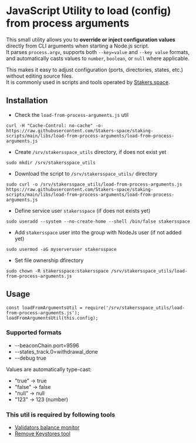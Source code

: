 # JavaScript Utility to load (config) from process arguments
This small utility allows you to **override or inject configuration values** directly from CLI arguments when starting a Node.js script.  
It parses `process.argv`, supports both `--key=value` and `--key value` formats, and automatically casts values to `number`, `boolean`, or `null` where applicable.

This makes it easy to adjust configuration (ports, directories, states, etc.) without editing source files.  
It is commonly used in scripts and tools operated by [Stakers.space](https://github.com/Stakers-space).

## Installation
- Check the `load-from-process-arguments.js` util
```
curl -H "Cache-Control: no-cache" -o- https://raw.githubusercontent.com/Stakers-space/staking-scripts/main/libs/load-from-process-arguments/load-from-process-arguments.js
```
- Create `/srv/stakersspace_utils` directory, if does not exist yet
```
sudo mkdir /srv/stakersspace_utils
```
- Download the script to `/srv/stakersspace_utils/` directory
```
sudo curl -o /srv/stakersspace_utils/load-from-process-arguments.js https://raw.githubusercontent.com/Stakers-space/staking-scripts/main/libs/load-from-process-arguments/load-from-process-arguments.js
```
- Define service user `stakersspace` (if does not exists yet)
```
sudo useradd --system --no-create-home --shell /bin/false stakersspace
```
- Add `stakersspace` user into the group with NodeJs user (if not added yet)
```
sudo usermod -aG myserveruser stakersspace
```
- Set file ownership dfirectory
```
sudo chown -R stakersspace:stakersspace /srv/stakersspace_utils/load-from-process-arguments.js
```

## Usage
```
const loadFromArgumentsUtil = require('/srv/stakersspace_utils/load-from-process-arguments.js');
loadFromArgumentsUtil(this.config);
```

### Supported formats
- --beaconChain.port=9596
- --states_track.0=withdrawal_done
- --debug true

Values are automatically type-cast:
- "true" → true
- "false" → false
- "null" → null
- "123" → 123 (number)

### This util is required by following tools
- [Validators balance monitor](https://github.com/Stakers-space/staking-scripts/tree/main/monitor/validators_balance)
- [Remove Keystores tool](https://github.com/Stakers-space/staking-scripts/tree/main/tools/remove-keystores)